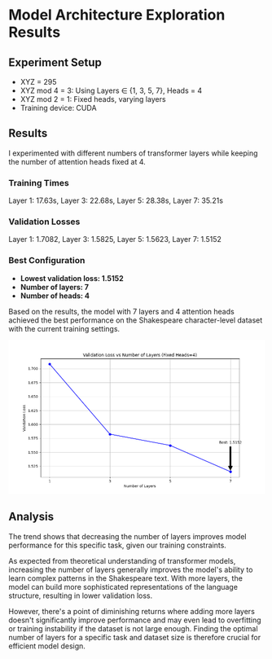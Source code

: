 # Model Architecture Exploration Results

## Experiment Setup
- XYZ = 295
- XYZ mod 4 = 3: Using Layers ∈ {1, 3, 5, 7}, Heads = 4
- XYZ mod 2 = 1: Fixed heads, varying layers
- Training device: CUDA

## Results
I experimented with different numbers of transformer layers while keeping the number of attention heads fixed at 4.

### Training Times
Layer 1: 17.63s, Layer 3: 22.68s, Layer 5: 28.38s, Layer 7: 35.21s

### Validation Losses
Layer 1: 1.7082, Layer 3: 1.5825, Layer 5: 1.5623, Layer 7: 1.5152

### Best Configuration
- **Lowest validation loss: 1.5152**
- **Number of layers: 7**
- **Number of heads: 4**

Based on the results, the model with 7 layers and 4 attention heads achieved the best performance on the Shakespeare character-level dataset with the current training settings.

![Layers vs Loss](figures/layers_vs_loss.png)

## Analysis
The trend shows that decreasing the number of layers improves model performance for this specific task, given our training constraints.

As expected from theoretical understanding of transformer models, increasing the number of layers generally improves the model's ability to learn complex patterns in the Shakespeare text. With more layers, the model can build more sophisticated representations of the language structure, resulting in lower validation loss.

However, there's a point of diminishing returns where adding more layers doesn't significantly improve performance and may even lead to overfitting or training instability if the dataset is not large enough. Finding the optimal number of layers for a specific task and dataset size is therefore crucial for efficient model design.
